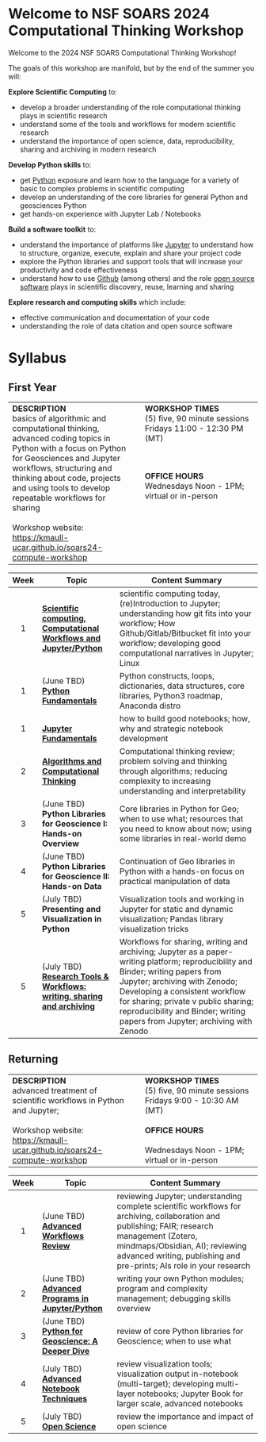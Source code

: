 Welcome to NSF SOARS 2024 Computational Thinking Workshop
=========================================================


Welcome to the 2024 NSF SOARS Computational Thinking Workshop!

The goals of this workshop are manifold, but by the end of the summer you will:

**Explore Scientific Computing** to:

* develop a broader understanding of the role computational thinking plays in scientific research
* understand some of the tools and workflows for modern scientific research
* understand the importance of open science, data, reproducibility, sharing and archiving in modern research

**Develop Python skills** to:

* get [Python](https://python.org) exposure and learn how to the language for a variety of basic to complex problems in scientific computing
* develop an understanding of the core libraries for general Python and geosciences Python
* get hands-on experience with Jupyter Lab / Notebooks

**Build a software toolkit** to: 

* understand the importance of platforms like [Jupyter](https://jupyter.org) to understand how to structure, organize, execute, explain and share your project code
* explore the Python libraries and support tools that will increase your productivity and code effectiveness
* understand how to use [Github](https://github.com) (among others) and the role [open source software]() plays in scientific discovery, reuse, learning and sharing 

**Explore research and computing skills** which include:
* effective communication and documentation of your code
* understanding the role of data citation and open source software

# Syllabus

## First Year

<table>
    <colgroup>
        <col style="width: 50%;">
        <col style="width: 10px">
        <col>
    </colgroup>
    <tr>
        <td valign="top">
<b>DESCRIPTION</b><br/>
basics of algorithmic and computational thinking, advanced coding topics in Python with a focus on Python for Geosciences and Jupyter workflows, structuring and thinking about code, projects and using tools to develop repeatable workflows for sharing
<br/><br/>
Workshop website: 
<a href="https://kmaull-ucar.github.io/soars24-compute-workshop">https://kmaull-ucar.github.io/soars24-compute-workshop</a> 
</a> 
        </td>
        <td></td>
        <td valign="top">
<b>WORKSHOP TIMES</b><br/>
(5) five, 90 minute sessions
<br/>
Fridays 11:00 - 12:30 PM (MT)

<br/><br/>
<b>OFFICE HOURS</b><br/>
Wednesdays Noon - 1PM; virtual or in-person
        </td>
    </tr>
</table>

|  **Week** | **Topic**             |   **Content Summary**      |
|:---------:|-----------------------|----------------------------|
|  1    |   **[Scientific computing, Computational Workflows and Jupyter/Python](./firstyear/week01a)** | scientific computing today, (re)Introduction to Jupyter; understanding how git fits into your workflow; How Github/Gitlab/Bitbucket fit into your workflow; developing good computational narratives in Jupyter; Linux |
|  1   | (June TBD) <br/> **[Python Fundamentals](./firstyear/week01b)**                    |  Python constructs, loops, dictionaries, data structures, core libraries, Python3 roadmap, Anaconda distro |
|  1   | <br/> **[Jupyter Fundamentals](./firstyear/week01c)**                    |  how to build good notebooks; how, why and strategic notebook development |
| 2  | **[Algorithms and Computational Thinking](./firstyear/week02a.md)** |  	Computational thinking review; problem solving and thinking through algorithms; reducing complexity to increasing understanding and interpretability |
| 3 | (June TBD) <br/> **Python Libraries for Geoscience I: Hands-on Overview**  | Core libraries in Python for Geo; when to use what; resources that you need to know about now; using some libraries in real-world demo |
|  4    | (June TBD) <br/> **Python Libraries for Geoscience II: Hands-on Data**  | Continuation of Geo libraries in Python with a hands-on focus on practical manipulation of data |
|  5   | (July TBD) <br/> **Presenting and Visualization in Python**  | Visualization tools and working in Jupyter for static and dynamic visualization; Pandas library visualization tricks |
|  5    | (July TBD) <br/>**[Research Tools & Workflows: writing, sharing and archiving](./firstyear/week05.md)** | Workflows for sharing, writing and archiving;  Jupyter as a paper-writing platform; reproducibility and Binder;  writing papers from Jupyter; archiving with Zenodo; Developing a consistent workflow for sharing; private v public sharing; reproducibility and Binder; writing papers from Jupyter; archiving with Zenodo |



## Returning 

<table >
    <colgroup>
        <col style="width: 50%;">
        <col style="width: 10px;">
        <col>
    </colgroup>
    <tr>
        <td valign="top">
        <b>DESCRIPTION</b><br/>
    advanced treatment of scientific workflows in Python and Jupyter;
    <br/>
    <br/>
    Workshop website: 
<a href="https://kmaull-ucar.github.io/soars24-compute-workshop">https://kmaull-ucar.github.io/soars24-compute-workshop</a 
        </td>
        <td></td>
        <td valign="top">
        <b>WORKSHOP TIMES</b><br/>
    (5) five, 90 minute sessions
    <br/>
    Fridays 9:00 - 10:30 AM (MT)
    <br/><br/>
        <b>OFFICE HOURS</b><br/><br/>
        Wednesdays Noon - 1PM; virtual or in-person
        </td>
    </tr>
</table>


|  **Week** | **Topic**             |   **Content Summary**      |
|:---------:|-----------------------|----------------------------|
|  1    | (June TBD) <br/>   **[Advanced Workflows Review](./returning/week01.md)** | reviewing Jupyter; understanding complete scientific workflows for archiving, collaboration and publishing; FAIR; research management (Zotero, mindmaps/Obsidian, AI); reviewing advanced writing, publishing and pre-prints; AIs role in your research  |
|  2   | (June TBD) <br/> **[Advanced Programs in Jupyter/Python](./returning/week02.md)** |  writing your own Python modules; program and complexity management; debugging skills overview |
| 3 | (June TBD) <br/> **[Python for Geoscience: A Deeper Dive](./returning/week03.md)**  | review of core  Python libraries for Geoscience; when to use what  |
|  4   | (July TBD) <br/> **[Advanced Notebook Techniques](./returning/week04.md)** | review visualization tools;  visualization output in-notebook (multi-target); developing multi-layer notebooks; Jupyter Book for larger scale, advanced notebooks |
|  5    | (July TBD) <br/>**[Open Science](./returning/week05.md)** | review the importance and impact of open science |
